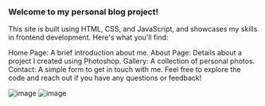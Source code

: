 ### Welcome to my personal blog project! 
This site is built using HTML, CSS, and JavaScript, and showcases my skills in frontend development. Here's what you'll find:

Home Page: A brief introduction about me.
About Page: Details about a project I created using Photoshop.
Gallery: A collection of personal photos.
Contact: A simple form to get in touch with me.
Feel free to explore the code and reach out if you have any questions or feedback!

![image](https://github.com/user-attachments/assets/2dad9a2b-3370-40bb-ba73-0211727a8ec7)
![image](https://github.com/user-attachments/assets/ffc36e8d-176b-4047-8db2-46ec1bc4969d)
